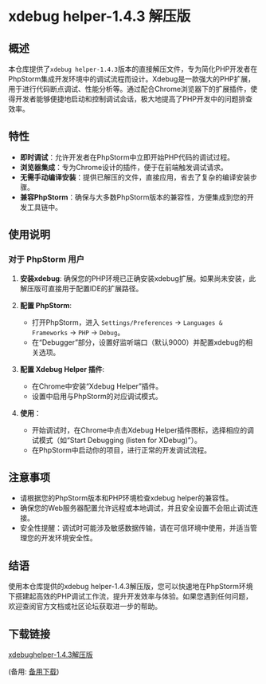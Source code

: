 # xdebug helper-1.4.3 解压版

## 概述

本仓库提供了`xdebug helper-1.4.3`版本的直接解压文件，专为简化PHP开发者在PhpStorm集成开发环境中的调试流程而设计。Xdebug是一款强大的PHP扩展，用于进行代码断点调试、性能分析等。通过配合Chrome浏览器下的扩展插件，使得开发者能够便捷地启动和控制调试会话，极大地提高了PHP开发中的问题排查效率。

## 特性

- **即时调试**：允许开发者在PhpStorm中立即开始PHP代码的调试过程。
- **浏览器集成**：专为Chrome设计的插件，便于在前端触发调试请求。
- **无需手动编译安装**：提供已解压的文件，直接应用，省去了复杂的编译安装步骤。
- **兼容PhpStorm**：确保与大多数PhpStorm版本的兼容性，方便集成到您的开发工具链中。
  
## 使用说明

### 对于 PhpStorm 用户

1. **安装xdebug**: 确保您的PHP环境已正确安装xdebug扩展。如果尚未安装，此解压版可直接用于配置IDE的扩展路径。
   
2. **配置 PhpStorm**:
   - 打开PhpStorm，进入 `Settings/Preferences` -> `Languages & Frameworks` -> `PHP` -> `Debug`。
   - 在“Debugger”部分，设置好监听端口（默认9000）并配置xdebug的相关选项。
   
3. **配置 Xdebug Helper 插件**:
   - 在Chrome中安装“Xdebug Helper”插件。
   - 设置中启用与PhpStorm的对应调试模式。

4. **使用**：
   - 开始调试时，在Chrome中点击Xdebug Helper插件图标，选择相应的调试模式（如“Start Debugging (listen for XDebug)”）。
   - 在PhpStorm中启动你的项目，进行正常的开发调试流程。

## 注意事项

- 请根据您的PhpStorm版本和PHP环境检查xdebug helper的兼容性。
- 确保您的Web服务器配置允许远程或本地调试，并且安全设置不会阻止调试连接。
- 安全性提醒：调试时可能涉及敏感数据传输，请在可信环境中使用，并适当管理您的开发环境安全性。

## 结语

使用本仓库提供的xdebug helper-1.4.3解压版，您可以快速地在PhpStorm环境下搭建起高效的PHP调试工作流，提升开发效率与体验。如果您遇到任何问题，欢迎查阅官方文档或社区论坛获取进一步的帮助。

## 下载链接
[xdebughelper-1.4.3解压版](https://pan.quark.cn/s/de538ad55f72) 

(备用: [备用下载](https://pan.baidu.com/s/1wxDmJZjUtXxeolsiAt8Qjg?pwd=1234))
